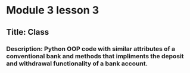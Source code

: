# Module 3 lesson 3
## Title: Class
### Description: Python OOP code with similar attributes of a conventional bank and methods that impliments the deposit and withdrawal functionality of a bank account. 